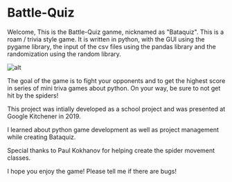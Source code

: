 # Battle-Quiz

Welcome, This is the Battle-Quiz ganme, nicknamed as "Bataquiz".
This is a roam / trivia style game. It is written in python, with the GUI using the pygame library, the input of the csv files using the pandas library and the randomization using the random library. 

![alt](logo.jpg "Bataquiz")


The goal of the game is to fight your opponents and to get the highest score in series of mini triva games about python.
On your way, be sure to not get hit by the spiders!

This project was intially developed as a school project and was presented at Google Kitchener in 2019.

I learned about python game development as well as project management while creating Bataquiz.

Special thanks to Paul Kokhanov for helping create the spider movement classes. 

I hope you enjoy the game!
Please tell me if there are bugs!
